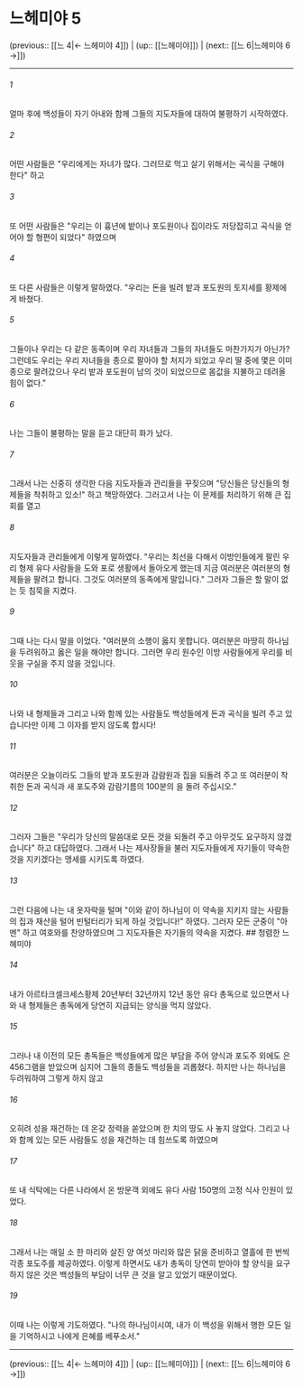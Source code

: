 # 느헤미야 5

(previous:: [[느 4|← 느헤미야 4]]) | (up:: [[느헤미야]]) | (next:: [[느 6|느헤미야 6 →]])

***




###### 1 

얼마 후에 백성들이 자기 아내와 함께 그들의 지도자들에 대하여 불평하기 시작하였다. 



###### 2 

어떤 사람들은 "우리에게는 자녀가 많다. 그러므로 먹고 살기 위해서는 곡식을 구해야 한다" 하고 



###### 3 

또 어떤 사람들은 "우리는 이 흉년에 밭이나 포도원이나 집이라도 저당잡히고 곡식을 얻어야 할 형편이 되었다" 하였으며 



###### 4 

또 다른 사람들은 이렇게 말하였다. "우리는 돈을 빌려 밭과 포도원의 토지세를 황제에게 바쳤다. 



###### 5 

그들이나 우리는 다 같은 동족이며 우리 자녀들과 그들의 자녀들도 마찬가지가 아닌가? 그런데도 우리는 우리 자녀들을 종으로 팔아야 할 처지가 되었고 우리 딸 중에 몇은 이미 종으로 팔려갔으나 우리 밭과 포도원이 남의 것이 되었으므로 몸값을 지불하고 데려올 힘이 없다." 



###### 6 

나는 그들이 불평하는 말을 듣고 대단히 화가 났다. 



###### 7 

그래서 나는 신중히 생각한 다음 지도자들과 관리들을 꾸짖으며 "당신들은 당신들의 형제들을 착취하고 있소!" 하고 책망하였다. 그러고서 나는 이 문제를 처리하기 위해 큰 집회를 열고 



###### 8 

지도자들과 관리들에게 이렇게 말하였다. "우리는 최선을 다해서 이방인들에게 팔린 우리 형제 유다 사람들을 도와 포로 생활에서 돌아오게 했는데 지금 여러분은 여러분의 형제들을 팔려고 합니다. 그것도 여러분의 동족에게 말입니다." 그러자 그들은 할 말이 없는 듯 침묵을 지켰다. 



###### 9 

그때 나는 다시 말을 이었다. "여러분의 소행이 옳지 못합니다. 여러분은 마땅히 하나님을 두려워하고 옳은 일을 해야만 합니다. 그러면 우리 원수인 이방 사람들에게 우리를 비웃을 구실을 주지 않을 것입니다. 



###### 10 

나와 내 형제들과 그리고 나와 함께 있는 사람들도 백성들에게 돈과 곡식을 빌려 주고 있습니다만 이제 그 이자를 받지 않도록 합시다! 



###### 11 

여러분은 오늘이라도 그들의 밭과 포도원과 감람원과 집을 되돌려 주고 또 여러분이 착취한 돈과 곡식과 새 포도주와 감람기름의 100분의 을 돌려 주십시오." 



###### 12 

그러자 그들은 "우리가 당신의 말씀대로 모든 것을 되돌려 주고 아무것도 요구하지 않겠습니다" 하고 대답하였다. 그래서 나는 제사장들을 불러 지도자들에게 자기들이 약속한 것을 지키겠다는 맹세를 시키도록 하였다. 



###### 13 

그런 다음에 나는 내 옷자락을 털며 "이와 같이 하나님이 이 약속을 지키지 않는 사람들의 집과 재산을 털어 빈털터리가 되게 하실 것입니다!" 하였다. 그러자 모든 군중이 "아멘" 하고 여호와를 찬양하였으며 그 지도자들은 자기들의 약속을 지켰다. ## 청렴한 느헤미야 



###### 14 

내가 아르타크셀크세스황제 20년부터 32년까지 12년 동안 유다 총독으로 있으면서 나와 내 형제들은 총독에게 당연히 지급되는 양식을 먹지 않았다. 



###### 15 

그러나 내 이전의 모든 총독들은 백성들에게 많은 부담을 주어 양식과 포도주 외에도 은 456그램을 받았으며 심지어 그들의 종들도 백성들을 괴롭혔다. 하지만 나는 하나님을 두려워하여 그렇게 하지 않고 



###### 16 

오히려 성을 재건하는 데 온갖 정력을 쏟았으며 한 치의 땅도 사 놓지 않았다. 그리고 나와 함께 있는 모든 사람들도 성을 재건하는 데 힘쓰도록 하였으며 



###### 17 

또 내 식탁에는 다른 나라에서 온 방문객 외에도 유다 사람 150명의 고정 식사 인원이 있었다. 



###### 18 

그래서 나는 매일 소 한 마리와 살진 양 여섯 마리와 많은 닭을 준비하고 열흘에 한 번씩 각종 포도주를 제공하였다. 이렇게 하면서도 내가 총독이 당연히 받아야 할 양식을 요구하지 않은 것은 백성들의 부담이 너무 큰 것을 알고 있었기 때문이었다. 



###### 19 

이때 나는 이렇게 기도하였다. "나의 하나님이시여, 내가 이 백성을 위해서 행한 모든 일을 기억하시고 나에게 은혜를 베푸소서."

***

(previous:: [[느 4|← 느헤미야 4]]) | (up:: [[느헤미야]]) | (next:: [[느 6|느헤미야 6 →]])
